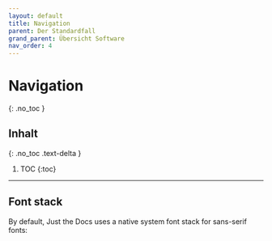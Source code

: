 ```yaml
---
layout: default
title: Navigation
parent: Der Standardfall
grand_parent: Übersicht Software
nav_order: 4
---
```


# Navigation
{: .no_toc }

## Inhalt
{: .no_toc .text-delta }

1. TOC
{:toc}

---

## Font stack

By default, Just the Docs uses a native system font stack for sans-serif fonts:
